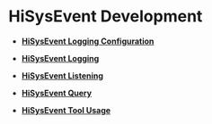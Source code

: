 # HiSysEvent Development<a name="EN-US_TOPIC_0000001195021448"></a>

-   **[HiSysEvent Logging Configuration](subsys-dfx-hisysevent-logging-config.md)**

-   **[HiSysEvent Logging](subsys-dfx-hisysevent-logging.md)**  

-   **[HiSysEvent Listening](subsys-dfx-hisysevent-listening.md)**  

-   **[HiSysEvent Query](subsys-dfx-hisysevent-query.md)**  

-   **[HiSysEvent Tool Usage](subsys-dfx-hisysevent-tool.md)**  


